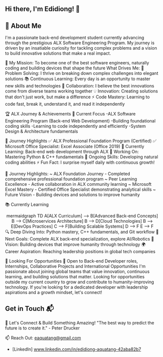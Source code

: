 ## Hi there, I'm Edidiong! 👋

## 🚀 About Me
I'm a passionate back-end development student currently advancing through the prestigious ALX Software Engineering Program. My journey is driven by an insatiable curiosity for tackling complex problems and a vision to build innovative solutions that make a real impact.

🎯 My Mission: To become one of the best software engineers, naturally coding and building devices that shape the future
What Drives Me:
🧩 Problem Solving: I thrive on breaking down complex challenges into elegant solutions
📚 Continuous Learning: Every day is an opportunity to master new skills and technologies
🤝 Collaboration: I believe the best innovations come from diverse teams working together
💡 Innovation: Creating solutions that don't just work, but make a difference
⚡ Code Mastery: Learning to code fast, break it, understand it, and read it independently

🏆 ALX Journey & Achievements
🎯 Current Focus
-ALX Software Engineering Program (Back-end Web Development)
-Building foundational coding skills
-Learning to code independently and efficiently
-System Design & Architecture fundamentals

🏅 Journey Highlights
✅ ALX Professional Foundation Program (Certified)
✅ Microsoft Office Specialist: Excel Associate (Office 2019)
🌱 Currently Learning: Back-end web development through ALX
🔭 Working On: Mastering Python & C++ fundamentals
🧠 Ongoing Skills: Developing natural coding abilities
⚡ Fun Fact: I surprise myself daily with continuous growth!

🌟 Journey Highlights:
~ ALX Foundation Journey - Completed comprehensive professional foundation program
~ Peer Learning Excellence - Active collaboration in ALX community learning
~ Microsoft Excel Mastery - Certified Office Specialist demonstrating analytical skills
~ Future Vision - Building devices and solutions to improve humanity  

📚 Currently Learning
<div align="center">
mermaidgraph TD
    A[ALX Curriculum] --> B[Advanced Back-end Concepts]
    B --> C[Microservices Architecture]
    B --> D[Cloud Technologies]
    B --> E[DevOps Practices]
    C --> F[Building Scalable Systems]
    D --> F
    E --> F
</div>
🔍 Deep Diving Into: Python mastery, C++ fundamentals, and Git workflow
🎯 Next Goals: Complete ALX back-end specialization, explore AI/Robotics
📖 Vision: Building devices that improve humanity through technology
🌍 Career Aspiration: Reaching leadership positions in global tech companies

💼 Looking For Opportunities
🚀 Open to Back-end Developer roles, Internships, Collaborative Projects and International Opportunities
I'm passionate about joining global teams that value innovation, continuous learning, and building solutions that matter. Looking for opportunities outside my current country to grow and contribute to humanity-improving technology. If you're looking for a dedicated developer with leadership aspirations and a growth mindset, let's connect!

## Get in Touch 📬
🤝 Let's Connect & Build Something Amazing!
"The best way to predict the future is to create it." - Peter Drucker

📫 Reach Out: eaquatang@gmail.com
- [LinkedIn] www.linkedin.com/in/edidiong-aquatang-42aba82b7




<!--
**E-d-d-i-e-A/E-d-d-i-e-A** is a ✨ _special_ ✨ repository because its `README.md` (this file) appears on your GitHub profile.

Here are some ideas to get you started:

- 🔭 I’m currently working on ...
- 🌱 I’m currently learning ...
- 👯 I’m looking to collaborate on ...
- 🤔 I’m looking for help with ...
- 💬 Ask me about ...
- 📫 How to reach me: ...
- 😄 Pronouns: ...
- ⚡ Fun fact: ...
-->
